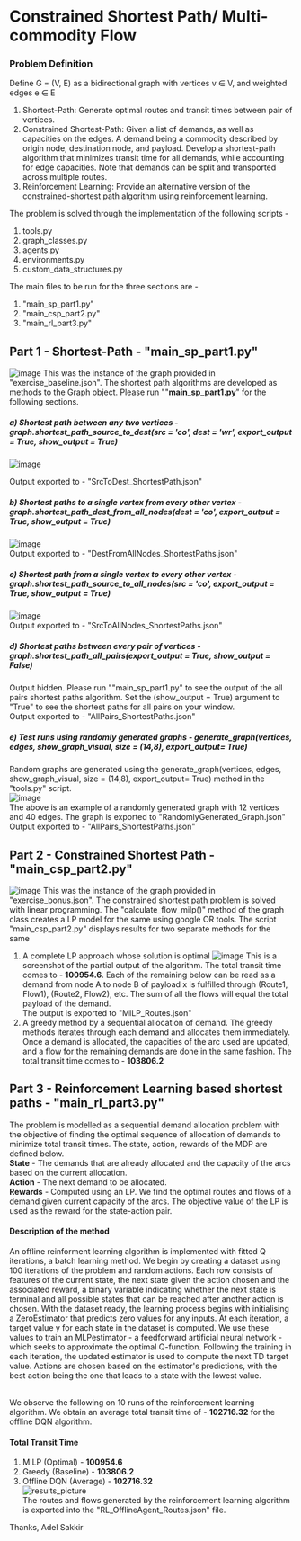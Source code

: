 # Constrained Shortest Path/ Multi-commodity Flow
### Problem Definition
Define G = (V, E) as a bidirectional graph with vertices v ∈ V, and weighted edges e ∈ E

1.	Shortest-Path: Generate optimal routes and transit times between pair of vertices. 
2.	Constrained Shortest-Path: Given a list of demands, as well as capacities on the edges. A demand being a commodity described by origin node, destination node, and payload. Develop a shortest-path algorithm that minimizes transit time for all demands, while accounting for edge capacities. Note that demands can be split and transported across multiple routes. 
3.	Reinforcement Learning: Provide an alternative version of the constrained-shortest path algorithm using reinforcement learning.

The problem is solved through the implementation of the following scripts - 
1. tools.py
2. graph_classes.py
3. agents.py
4. environments.py
5. custom_data_structures.py

The main files to be run for the three sections are - 
1. "main_sp_part1.py"
2. "main_csp_part2.py"
3. "main_rl_part3.py"<br />

## Part 1 - **Shortest-Path** - "main_sp_part1.py"
![image](https://github.com/adelsakkir/maersk_task_adel_sakkir/assets/63802234/4f2656e6-d38d-4b58-af17-49229e998a88)
This was the instance of the graph provided in "exercise_baseline.json". The shortest path algorithms are developed as methods to the Graph object. Please run ""**main_sp_part1.py**" for the following sections.
##### a) Shortest path between any two vertices - graph.shortest_path_source_to_dest(src = 'co', dest = 'wr', export_output = True, show_output = True)
![image](https://github.com/adelsakkir/maersk_task_adel_sakkir/assets/63802234/bce2266a-b544-43e1-933a-375e50d87486)

Output exported to  - "SrcToDest_ShortestPath.json"
##### b)	Shortest paths to a single vertex from every other vertex - graph.shortest_path_dest_from_all_nodes(dest = 'co', export_output = True, show_output = True) 
![image](https://github.com/adelsakkir/maersk_task_adel_sakkir/assets/63802234/4115d906-190e-4b63-8b47-8890ff70150e)<br />
Output exported to  - "DestFromAllNodes_ShortestPaths.json"<br />
##### c)	Shortest path from a single vertex to every other vertex - graph.shortest_path_source_to_all_nodes(src = 'co', export_output = True, show_output = True)<br />
![image](https://github.com/adelsakkir/maersk_task_adel_sakkir/assets/63802234/ef2ac191-916c-493e-a50b-b50ca3412efb)<br />
Output exported to  - "SrcToAllNodes_ShortestPaths.json"<br />
##### d)	Shortest paths between every pair of vertices - graph.shortest_path_all_pairs(export_output = True, show_output = False)<br />
Output hidden. Please run ""main_sp_part1.py" to see the output of the all pairs shortest paths algorithm. Set the (show_output = True) argument to "True" to see the shortest paths for all pairs on your window. <br />
Output exported to  - "AllPairs_ShortestPaths.json"<br />
##### e)	Test runs using randomly generated graphs - generate_graph(vertices, edges, show_graph_visual, size = (14,8), export_output= True)
Random graphs are generated using the generate_graph(vertices, edges, show_graph_visual, size = (14,8), export_output= True) method in the "tools.py" script.<br />
![image](https://github.com/adelsakkir/maersk_task_adel_sakkir/assets/63802234/7fea9f5e-64ec-463a-86eb-44c8d1989f55) <br />
The above is an example of a randomly generated graph with 12 vertices and 40 edges. The graph is exported to "RandomlyGenerated_Graph.json" <br/>
Output exported to  - "AllPairs_ShortestPaths.json"<br />

## Part 2 - **Constrained Shortest Path** - "main_csp_part2.py"
![image](https://github.com/adelsakkir/maersk_task_adel_sakkir/assets/63802234/5f585074-0e52-4f20-8be1-f08bfe25cf52)
This was the instance of the graph provided in "exercise_bonus.json".
The constrained shortest path problem is solved with linear programming. The "calculate_flow_milp()" method of the graph class creates a LP model for the same using google OR tools. The script "main_csp_part2.py" displays results for two separate methods for the same 
1. A complete LP approach whose solution is optimal
![image](https://github.com/adelsakkir/maersk_task_adel_sakkir/assets/63802234/f870fc7a-54b1-43de-ac13-07d278f07971)
This is a screenshot of the partial output of the algorithm. The total transit time comes to - **100954.6**. Each of the remaining below can be read as a demand from node A to node B of payload x is fulfilled through (Route1, Flow1), (Route2, Flow2), etc. The sum of all the flows will equal the total payload of the demand. <br/>
The output is exported to "MILP_Routes.json" <br/>
2. A greedy method by a sequential allocation of demand.
   The greedy methods iterates through each demand and allocates them immediately. Once a demand is allocated, the capacities of the arc used are updated, and a flow for the remaining demands are done in the same fashion. The total transit time comes to - **103806.2**

## Part 3 - **Reinforcement Learning based shortest paths** - "main_rl_part3.py"
The problem is modelled as a sequential demand allocation problem with the objective of finding the optimal sequence of allocation of demands to minimize total transit times. The state, action, rewards of the MDP are defined below. <br/>
**State** -  The demands that are already allocated and the capacity of the arcs based on the current allocation. <br/>
**Action** - The next demand to be allocated. <br/>
**Rewards** - Computed using an LP. We find the optimal routes and flows of a demand given current capacity of the arcs. The objective value of the LP is used as the reward for the state-action pair. <br/>

#### Description of the method
An offline reinforment learning algorithm is implemented with fitted Q iterations, a batch learning method. We begin by creating a dataset using 100 iterations of the problem and random actions. Each row consists of features of the current state, the next state given the action chosen and the associated reward, a binary variable indicating whether the next state is terminal and all possible states that can be reached after another action is chosen. With the dataset ready, the learning process begins with initialising a ZeroEstimator that predicts zero values for any inputs. At each iteration, a target value y for each state in the dataset is computed. We use these values to train an MLPestimator - a feedforward artificial neural network - which seeks to approximate the optimal Q-function. Following the training in each iteration, the updated estimator is used to compute the next TD target value. Actions are chosen based on the estimator's predictions, with the best action being the one that leads to a state with the lowest value. <br/><br/>

We observe the following on 10 runs of the reinforcement learning algorithm. We obtain an average total transit time of - **102716.32** for the offline DQN algorithm. <br/>
#### Total Transit Time
1) MILP (Optimal) - **100954.6**
2) Greedy (Baseline) - **103806.2**
3) Offline DQN (Average) - **102716.32** <br/>
![results_picture](https://github.com/adelsakkir/maersk_task_adel_sakkir/assets/63802234/c4e615d1-5b2d-4c63-8e24-cdc607b0603f) <br/>
The routes and flows generated by the reinforcement learning algorithm is exported into the "RL_OfflineAgent_Routes.json" file. <br/>

Thanks, 
Adel Sakkir



